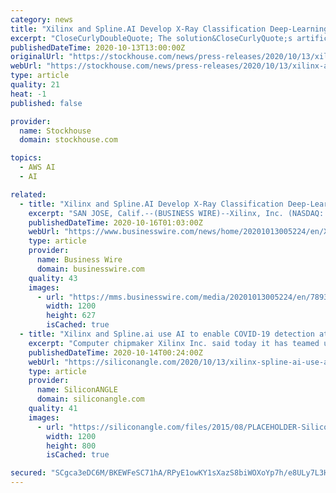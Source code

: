 ```yaml
---
category: news
title: "Xilinx and Spline.AI Develop X-Ray Classification Deep-Learning Model and Reference Design on AWS"
excerpt: "CloseCurlyDoubleQuote; The solution&CloseCurlyQuote;s artificial intelligence (AI) model is trained using Amazon SageMaker and is deployed from cloud to edge using AWS IoT Greengrass, enabling remote machine learning (ML) model updates, geographically ..."
publishedDateTime: 2020-10-13T13:00:00Z
originalUrl: "https://stockhouse.com/news/press-releases/2020/10/13/xilinx-and-spline-ai-develop-x-ray-classification-deep-learning-model-and"
webUrl: "https://stockhouse.com/news/press-releases/2020/10/13/xilinx-and-spline-ai-develop-x-ray-classification-deep-learning-model-and"
type: article
quality: 21
heat: -1
published: false

provider:
  name: Stockhouse
  domain: stockhouse.com

topics:
  - AWS AI
  - AI

related:
  - title: "Xilinx and Spline.AI Develop X-Ray Classification Deep-Learning Model and Reference Design on AWS"
    excerpt: "SAN JOSE, Calif.--(BUSINESS WIRE)--Xilinx, Inc. (NASDAQ: XLNX), the leader in adaptive and intelligent computing, today introduced a fully functional medical X-ray classification deep-learning model and a reference design kit, in association with Spline.AI ..."
    publishedDateTime: 2020-10-16T01:03:00Z
    webUrl: "https://www.businesswire.com/news/home/20201013005224/en/Xilinx-and-Spline.AI-Develop-X-Ray-Classification-Deep-Learning-Model-and-Reference-Design-on-AWS/?feedref=JjAwJuNHiystnCoBq_hl-fqXyBvmekC3Xq1G1wQ7hjMFbZM1ntlKeK-8bUzJqFSVSfe41V1BKA-b6v2ZVrSSNs-dUYKiDvY7XniNSqv88QcY1Ge_vf9QIMZ4alzIf_0HlyE0C4hZhHVlTvKnn0d0vQ%3D%3D"
    type: article
    provider:
      name: Business Wire
      domain: businesswire.com
    quality: 43
    images:
      - url: "https://mms.businesswire.com/media/20201013005224/en/789319/23/xilinx-logo-full-color_%281%29.jpg"
        width: 1200
        height: 627
        isCached: true
  - title: "Xilinx and Spline.ai use AI to enable COVID-19 detection at the edge"
    excerpt: "Computer chipmaker Xilinx Inc. said today it has teamed up with an artificial intelligence startup called Spline.ai to create a medical X-ray classification model that it says is able to improve prediction rates for COVID-19 and pneumonia using AI at the edge."
    publishedDateTime: 2020-10-14T00:24:00Z
    webUrl: "https://siliconangle.com/2020/10/13/xilinx-spline-ai-use-ai-enable-covid-19-detection-edge/"
    type: article
    provider:
      name: SiliconANGLE
      domain: siliconangle.com
    quality: 41
    images:
      - url: "https://siliconangle.com/files/2015/08/PLACEHOLDER-SiliconANGLE.png"
        width: 1200
        height: 800
        isCached: true

secured: "SCgca3eDC6M/BKEWFeSC71hA/RPyE1owKY1sXazS8biWOXoYp7h/e8ULy7L3HOi0w0RLDiWM7ppuWOhysJAlwbCY7/D6kSCb0vxqz2X8ow+VR+dwR3+lkBWHHjA+eui5SfFrgbX1ikSYisiqeMhS5UEqGHEK4Mmou4cQMf86dJ1hNN8iBzTiTIfwAcTuvQbfudp3aDmlYm7j5EMfid5WRUzRuyZ/iDal/KPoBB/pPaGcaMXIBNPrgXCY3Ji44AKiVNKYLWjHatyo6fIgAEEFRLuhIffth672o3xPxfiA8nIH1xFcymn1ddcu8B3Ci18ly++7g4kNCYJ2nzOz1kcN/lTEtBQKEvUSqcq6C2b6u+s=;GLZ2MorjczWxSyZC9kza2w=="
---
```


